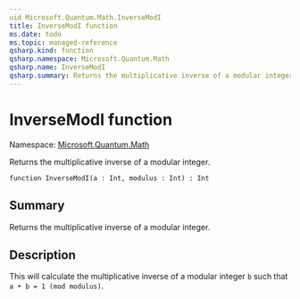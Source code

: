 ```yaml
---
uid Microsoft.Quantum.Math.InverseModI
title: InverseModI function
ms.date: todo
ms.topic: managed-reference
qsharp.kind: function
qsharp.namespace: Microsoft.Quantum.Math
qsharp.name: InverseModI
qsharp.summary: Returns the multiplicative inverse of a modular integer.
---
```


# InverseModI function

Namespace: [Microsoft.Quantum.Math](xref:Microsoft.Quantum.Math)

Returns the multiplicative inverse of a modular integer.
```qsharp
function InverseModI(a : Int, modulus : Int) : Int
```

## Summary
Returns the multiplicative inverse of a modular integer.

## Description
This will calculate the multiplicative inverse of a
modular integer `b` such that `a • b = 1 (mod modulus)`.

